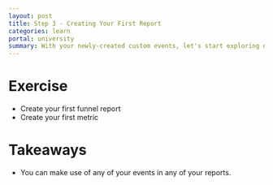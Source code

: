 ```yaml
---
layout: post
title: Step 3 - Creating Your First Report
categories: learn
portal: university
summary: With your newly-created custom events, let's start exploring different ways to visualize their data.
---
```

<div id="wistia_4bf05cd105" class="wistia_embed wistia-embed" data-video-width="640" data-video-height="400"></div>

# Exercise

* Create your first funnel report
* Create your first metric

# Takeaways

* You can make use of any of your events in any of your reports.

<script charset="ISO-8859-1" src="http://fast.wistia.com/static/E-v1.js">
</script>
<script type="text/javascript">
loadKMTrackableVideo("4bf05cd105", "Introduction to Metrics");
</script>
